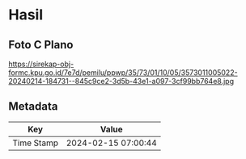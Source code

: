 # Hasil

## Foto C Plano

https://sirekap-obj-formc.kpu.go.id/7e7d/pemilu/ppwp/35/73/01/10/05/3573011005022-20240214-184731--845c9ce2-3d5b-43e1-a097-3cf99bb764e8.jpg


## Metadata

| Key        | Value               |
| ---------- | ------------------- |
| Time Stamp | 2024-02-15 07:00:44 |



